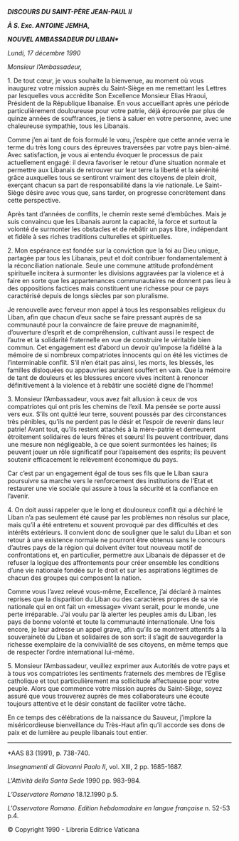 ***DISCOURS DU SAINT-PÈRE JEAN-PAUL II***

***À S. Exc. ANTOINE JEMHA,***

***NOUVEL AMBASSADEUR DU LIBAN\****

*Lundi, 17 décembre 1990*

*Monsieur l’Ambassadeur,*

1\. De tout cœur, je vous souhaite la bienvenue, au moment où vous inaugurez votre mission auprès du Saint-Siège en me remettant les Lettres par lesquelles vous accrédite Son Excellence Monsieur Elias Hraoui, Président de la République libanaise. En vous accueillant après une période particulièrement douloureuse pour votre patrie, déjà éprouvée par plus de quinze années de souffrances, je tiens à saluer en votre personne, avec une chaleureuse sympathie, tous les Libanais.

Comme j’en ai tant de fois formulé le vœu, j’espère que cette année verra le terme du très long cours des épreuves traversées par votre pays bien-aimé. Avec satisfaction, je vous ai entendu évoquer le processus de paix actuellement engagé: il devra favoriser le retour d’une situation normale et permettre aux Libanais de retrouver sur leur terre la liberté et la sérénité grâce auxquelles tous se sentiront vraiment des citoyens de plein droit, exerçant chacun sa part de responsabilité dans la vie nationale. Le Saint-Siège désire avec vous que, sans tarder, on progresse concrètement dans cette perspective.

Après tant d’années de conflits, le chemin reste semé d’embûches. Mais je suis convaincu que les Libanais auront la capacité, la force et surtout la volonté de surmonter les obstacles et de rebâtir un pays libre, indépendant et fidèle à ses riches traditions culturelles et spirituelles.

2\. Mon espérance est fondée sur la conviction que la foi au Dieu unique, partagée par tous les Libanais, peut et doit contribuer fondamentalement à la réconciliation nationale. Seule une commune attitude profondément spirituelle incitera à surmonter les divisions aggravées par la violence et à faire en sorte que les appartenances communautaires ne donnent pas lieu à des oppositions factices mais constituent une richesse pour ce pays caractérisé depuis de longs siècles par son pluralisme.

Je renouvelle avec ferveur mon appel à tous les responsables religieux du Liban, afin que chacun d’eux sache se faire pressant auprès de sa communauté pour la convaincre de faire preuve de magnanimité, d’ouverture d’esprit et de compréhension, cultivant aussi le respect de l’autre et la solidarité fraternelle en vue de construire le véritable bien commun. Cet engagement est d’abord un devoir qu’impose la fidélité à la mémoire de si nombreux compatriotes innocents qui on été les victimes de l’interminable conflit. S’il n’en était pas ainsi, les morts, les blessés, les familles disloquées ou appauvries auraient souffert en vain. Que la mémoire de tant de douleurs et les blessures encore vives incitent à renoncer définitivement à la violence et à rebâtir une société digne de l’homme!

3\. Monsieur l’Ambassadeur, vous avez fait allusion à ceux de vos compatriotes qui ont pris les chemins de l’exil. Ma pensée se porte aussi vers eux. S’ils ont quitté leur terre, souvent poussés par des circonstances très pénibles, qu’ils ne perdent pas le désir et l’espoir de revenir dans leur patrie! Avant tout, qu’ils restent attachés à la mère-patrie et demeurent étroitement solidaires de leurs frères et sœurs! Ils peuvent contribuer, dans une mesure non négligeable, à ce que soient surmontées les haines; ils peuvent jouer un rôle significatif pour l’apaisement des esprits; ils peuvent soutenir efficacement le relèvement économique du pays.

Car c’est par un engagement égal de tous ses fils que le Liban saura poursuivre sa marche vers le renforcement des institutions de l’Etat et restaurer une vie sociale qui assure à tous la sécurité et la confiance en l’avenir.

4\. On doit aussi rappeler que le long et douloureux conflit qui a déchiré le Liban n’a pas seulement été causé par les problèmes non résolus sur place, mais qu’il a été entretenu et souvent provoqué par des difficultés et des intérêts extérieurs. Il convient donc de souligner que le salut du Liban et son retour à une existence normale ne pourront être obtenus sans le concours d’autres pays de la région qui doivent éviter tout nouveau motif de confrontations et, en particulier, permettre aux Libanais de dépasser et de refuser la logique des affrontements pour créer ensemble les conditions d’une vie nationale fondée sur le droit et sur les aspirations légitimes de chacun des groupes qui composent la nation.

Comme vous l’avez relevé vous-même, Excellence, j’ai déclaré à maintes reprises que la disparition du Liban ou des caractères propres de sa vie nationale qui en ont fait un «message» vivant serait, pour le monde, une perte irréparable. J’ai voulu par là alerter les peuples amis du Liban, les pays de bonne volonté et toute la communauté internationale. Une fois encore, je leur adresse un appel grave, afin qu’ils se montrent attentifs à la souveraineté du Liban et solidaires de son sort: il s’agit de sauvegarder la richesse exemplaire de la convivialité de ses citoyens, en même temps que de respecter l’ordre international lui-même.

5\. Monsieur l’Ambassadeur, veuillez exprimer aux Autorités de votre pays et à tous vos compatriotes les sentiments fraternels des membres de l’Eglise catholique et tout particulièrement ma sollicitude affectueuse pour votre peuple. Alors que commence votre mission auprès du Saint-Siège, soyez assuré que vous trouverez auprès de mes collaborateurs une écoute toujours attentive et le désir constant de faciliter votre tâche.

En ce temps des célébrations de la naissance du Sauveur, j’implore la miséricordieuse bienveillance du Très-Haut afin qu’il accorde ses dons de paix et de lumière au peuple libanais tout entier.

* * *

\*AAS 83 (1991), p. 738-740.

*Insegnamenti di Giovanni Paolo II*, vol. XIII, 2 pp. 1685-1687.

*L'Attività della Santa Sede* 1990 pp. 983-984.

*L’Osservatore Romano* 18.12.1990 p.5.

*L'Osservatore Romano. Edition hebdomadaire en langue française* n. 52-53 p.4.

© Copyright 1990 - Libreria Editrice Vaticana